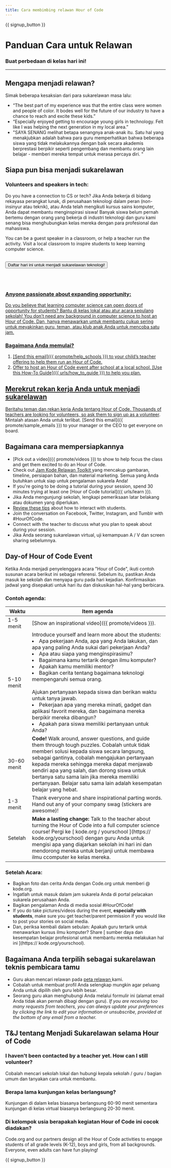 ```yaml
---
title: Cara membimbing relawan Hour of Code
---
```


{{ signup_button }}

# Panduan Cara untuk Relawan
### Buat perbedaan di kelas hari ini!

***

## Mengapa menjadi relawan?
Simak beberapa kesaksian dari para sukarelawan masa lalu:

- “The best part of my experience was that the entire class were women and people of color. It bodes well for the future of our industry to have a chance to reach and excite these kids.”
- “Especially enjoyed getting to encourage young girls in technology. Felt like I was helping the next generation in my local area.”
- "SAYA SENANG melihat betapa senangnya anak-anak itu. Satu hal yang menakjubkan adalah bahwa para guru memperhatikan bahwa beberapa siswa yang tidak melakukannya dengan baik secara akademis berprestasi berpikir seperti pengembang dan membantu orang lain belajar - memberi mereka tempat untuk merasa percaya diri. "

## Siapa pun bisa menjadi sukarelawan
### Volunteers and speakers in tech:
Do you have a connection to CS or tech? Jika Anda bekerja di bidang rekayasa perangkat lunak, di perusahaan teknologi dalam peran (non-insinyur atau teknik), atau Anda telah mengikuti kursus sains komputer, Anda dapat membantu menginspirasi siswa! Banyak siswa belum pernah bertemu dengan orang yang bekerja di industri teknologi dan guru kami senang bisa menghubungkan kelas mereka dengan para profesional dan mahasiswa.

You can be a guest speaker in a classroom, or help a teacher run the activity. Visit a local classroom to inspire students to keep learning computer science.
<br>
<br>

<a href="https://code.org/volunteer"><button>Daftar hari ini untuk menjadi sukarelawan teknologi!</button>

<br>
<br>

### Anyone passionate about expanding opportunity:
Do you believe that learning computer science can open doors of opportunity for students? Bantu di kelas lokal atau atur acara sepulang sekolah! You don’t need any background in computer science to host an Hour of Code. Dan, hanya menawarkan untuk membantu cukup sering untuk meyakinkan guru, teman, atau klub anak Anda untuk mencoba satu jam.

### Bagaimana Anda memulai?

1. [Send this email]({{ promote/help_schools }}) to your child’s teacher offering to help them run an Hour of Code.
2. Offer to host an Hour of Code event after school at a local school. [Use this How-To Guide]({{ urls/how_to_guide }}) to help you plan.

## Merekrut rekan kerja Anda untuk menjadi sukarelawan
Beritahu teman dan rekan kerja Anda tentang Hour of Code. Thousands of teachers are  looking for volunteers, so ask them to [sign up as a volunteer](https://code.org/volunteer). Mintalah atasan Anda untuk terlibat. [Send this email]({{ promote/sample_emails }}) to your manager or the CEO to get everyone on board.

## Bagaimana cara mempersiapkannya
- [Pick out a video]({{ promote/videos }}) to show to help focus the class and get them excited to do an Hour of Code.
- Check out [ Jam Kode Relawan Toolkit ](/files/hoc-volunteer-toolkit.pdf) yang mencakup gambaran, timeline, persiapan bahan, dan material marketing. Semua yang Anda butuhkan untuk siap untuk pengalaman sukarela Anda!
- If you're going to be doing a tutorial during your session, spend 30 minutes trying at least one [Hour of Code tutorial]({{ urls/learn }}).
- Jika Anda mengunjungi sekolah, lengkapi pemeriksaan latar belakang atau dokumen yang diperlukan.
- [Review these tips](https://code.org/files/CSTT_Volunteers.pdf) about how to interact with students.
- Join the conversation on Facebook, Twitter, Instagram, and Tumblr with #HourOfCode.
- Connect with the teacher to discuss what you plan to speak about during your session.
- Jika Anda seorang sukarelawan virtual, uji kemampuan A / V dan screen sharing sebelumnya.

## Day-of Hour of Code Event
Ketika Anda menjadi penyelenggara acara "Hour of Code", ikuti contoh susunan acara berikut ini sebagai referensi. Sebelum itu, pastikan Anda masuk ke sekolah dan menyapa guru pada hari kejadian. Konfirmasikan jadwal yang disepakati untuk hari itu dan diskusikan hal-hal yang berbicara.

### Contoh agenda:

| Waktu       | Item agenda                                                                                                                                                                                                                                                                                                                                                                                                       |
| ----------- | ----------------------------------------------------------------------------------------------------------------------------------------------------------------------------------------------------------------------------------------------------------------------------------------------------------------------------------------------------------------------------------------------------------------- |
| 1-5 menit   | [Show an inspirational video]({{ promote/videos }}).                                                                                                                                                                                                                                                                                                                                                              |
| 5-10 menit  | Introduce yourself and learn more about the students: </ul><li>Apa pekerjaan Anda, apa yang Anda lakukan, dan apa yang paling Anda sukai dari pekerjaan Anda?</li><li>Apa atau siapa yang menginspirasimu?</li><li>Bagaimana kamu tertarik dengan ilmu komputer?</li><li>Apakah kamu memiliki mentor?</li><li>Bagikan cerita tentang bagaimana teknologi mempengaruhi semua orang.</li><br>Ajukan pertanyaan kepada siswa dan berikan waktu untuk tanya jawab.</br> <li> Pekerjaan apa yang mereka minati, gadget dan aplikasi favorit mereka, dan bagaimana mereka berpikir mereka dibangun? </li><li> Apakah para siswa memiliki pertanyaan untuk Anda?</ul>                               |
| 30-60 menit | **Code!** Walk around, answer questions, and guide them through tough puzzles. Cobalah untuk tidak memberi solusi kepada siswa secara langsung, sebagai gantinya, cobalah mengajukan pertanyaan kepada mereka sehingga mereka dapat menjawab sendiri apa yang salah, dan dorong siswa untuk bertanya satu sama lain jika mereka memiliki pertanyaan. Belajar satu sama lain adalah kesempatan belajar yang hebat. |
| 1-3 menit   | Thank everyone and share inspirational parting words. Hand out any of your company swag (stickers are awesome)!                                                                                                                                                                                                                                                                                                   |
| Setelah     | **Make a lasting change:** Talk to the teacher about turning the Hour of Code into a full computer science course! Pergi ke [ kode.org / yourschool ](https:// kode.org/yourschool) dengan guru Anda untuk mengisi apa yang diajarkan sekolah ini hari ini dan mendorong mereka untuk berjanji untuk membawa ilmu ccomputer ke kelas mereka.                                                                      |

### Setelah Acara:
- Bagikan foto dan cerita Anda dengan Code.org untuk memberi @ kode.org.
- Ingatlah untuk masuk dalam jam sukarela Anda di portal pelacakan sukarela perusahaan Anda.
- Bagikan pengalaman Anda di media sosial #HourOfCode!
- If you do take pictures/videos during the event, **especially with students**, make sure you get teacher/parent permission if you would like to post your stories on social media.
- Dan, periksa kembali dalam sebulan: Apakah guru tertarik untuk menawarkan kursus ilmu komputer? Share [ sumber daya dan kesempatan belajar profesional untuk membantu mereka melakukan hal ini ](https:// kode.org/yourschool).

## Bagaimana Anda terpilih sebagai sukarelawan teknis pembicara tamu
- Guru akan mencari relawan pada [peta relawan ](https://code.org/volunteer/local) kami.
- Cobalah untuk membuat profil Anda selengkap mungkin agar peluang Anda untuk dipilih oleh guru lebih besar.
- Seorang guru akan menghubungi Anda melalui formulir ini (alamat email Anda tidak akan pernah dibagi dengan guru). *If you are receiving too many requests from teachers, you can always update your preferences by clicking the link to edit your information or unsubscribe, provided at the bottom of any email from a teacher.*

## T&J tentang Menjadi Sukarelawan selama Hour of Code

### I haven't been contacted by a teacher yet. How can I still volunteer?
Cobalah mencari sekolah lokal dan hubungi kepala sekolah / guru / bagian umum dan tanyakan cara untuk membantu.

### Berapa lama kunjungan kelas berlangsung?
Kunjungan di dalam kelas biasanya berlangsung 60-90 menit sementara kunjungan di kelas virtual biasanya berlangsung 20-30 menit.

### Di kelompok usia berapakah kegiatan Hour of Code ini cocok diadakan?
Code.org and our partners design all the Hour of Code activities to engage students of all grade levels (K-12), boys and girls, from all backgrounds. Everyone, even adults can have fun playing!



{{ signup_button }}
